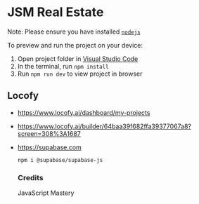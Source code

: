 
  # JSM Real Estate

  Note: Please ensure you have installed <code><a href="https://nodejs.org/en/download/">nodejs</a></code>

  To preview and run the project on your device:
  1) Open project folder in <a href="https://code.visualstudio.com/download">Visual Studio Code</a>
  2) In the terminal, run `npm install`
  3) Run `npm run dev` to view project in browser

  ## Locofy

  - https://www.locofy.ai/dashboard/my-projects

  - https://www.locofy.ai/builder/64baa39f682ffa39377067a8?screen=308%3A1687

  - https://supabase.com

    ```npm i @supabase/supabase-js```

    ### Credits
    JavaScript Mastery
